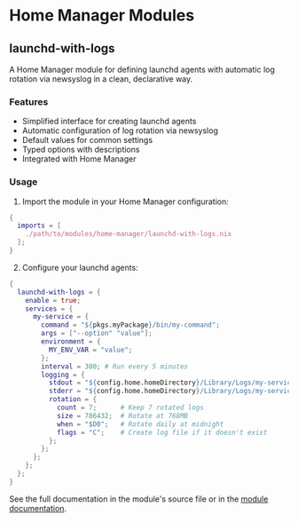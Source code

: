 # Home Manager Modules

## launchd-with-logs

A Home Manager module for defining launchd agents with automatic log rotation via newsyslog in a clean, declarative way.

### Features

- Simplified interface for creating launchd agents
- Automatic configuration of log rotation via newsyslog
- Default values for common settings
- Typed options with descriptions
- Integrated with Home Manager

### Usage

1. Import the module in your Home Manager configuration:

```nix
{
  imports = [
    ./path/to/modules/home-manager/launchd-with-logs.nix
  ];
}
```

2. Configure your launchd agents:

```nix
{
  launchd-with-logs = {
    enable = true;
    services = {
      my-service = {
        command = "${pkgs.myPackage}/bin/my-command";
        args = ["--option" "value"];
        environment = {
          MY_ENV_VAR = "value";
        };
        interval = 300; # Run every 5 minutes
        logging = {
          stdout = "${config.home.homeDirectory}/Library/Logs/my-service.log";
          stderr = "${config.home.homeDirectory}/Library/Logs/my-service.error.log";
          rotation = {
            count = 7;      # Keep 7 rotated logs
            size = 786432;  # Rotate at 768MB
            when = "$D0";   # Rotate daily at midnight
            flags = "C";    # Create log file if it doesn't exist
          };
        };
      };
    };
  };
}
```

See the full documentation in the module's source file or in the [module documentation](launchd-with-logs.md).
